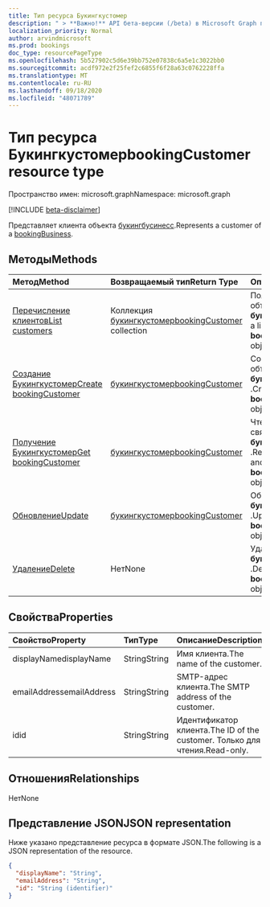 ```yaml
---
title: Тип ресурса Букингкустомер
description: " > **Важно!** API бета-версии (/beta) в Microsoft Graph проходят тестирование и могут быть изменены. Использование этих API в производственных приложениях не поддерживается."
localization_priority: Normal
author: arvindmicrosoft
ms.prod: bookings
doc_type: resourcePageType
ms.openlocfilehash: 5b527902c5d6e39bb752e07838c6a5e1c3022bb0
ms.sourcegitcommit: acdf972e2f25fef2c6855f6f28a63c0762228ffa
ms.translationtype: MT
ms.contentlocale: ru-RU
ms.lasthandoff: 09/18/2020
ms.locfileid: "48071789"
---
```

# <a name="bookingcustomer-resource-type"></a><span data-ttu-id="12b9c-104">Тип ресурса Букингкустомер</span><span class="sxs-lookup"><span data-stu-id="12b9c-104">bookingCustomer resource type</span></span>

<span data-ttu-id="12b9c-105">Пространство имен: microsoft.graph</span><span class="sxs-lookup"><span data-stu-id="12b9c-105">Namespace: microsoft.graph</span></span>

 [!INCLUDE [beta-disclaimer](../../includes/beta-disclaimer.md)]
 
<span data-ttu-id="12b9c-106">Представляет клиента объекта [букингбусинесс](bookingbusiness.md).</span><span class="sxs-lookup"><span data-stu-id="12b9c-106">Represents a customer of a [bookingBusiness](bookingbusiness.md).</span></span>


## <a name="methods"></a><span data-ttu-id="12b9c-107">Методы</span><span class="sxs-lookup"><span data-stu-id="12b9c-107">Methods</span></span>

| <span data-ttu-id="12b9c-108">Метод</span><span class="sxs-lookup"><span data-stu-id="12b9c-108">Method</span></span>           | <span data-ttu-id="12b9c-109">Возвращаемый тип</span><span class="sxs-lookup"><span data-stu-id="12b9c-109">Return Type</span></span>    |<span data-ttu-id="12b9c-110">Описание</span><span class="sxs-lookup"><span data-stu-id="12b9c-110">Description</span></span>|
|:---------------|:--------|:----------|
|[<span data-ttu-id="12b9c-111">Перечисление клиентов</span><span class="sxs-lookup"><span data-stu-id="12b9c-111">List customers</span></span>](../api/bookingbusiness-list-customers.md) | <span data-ttu-id="12b9c-112">Коллекция [букингкустомер](bookingcustomer.md)</span><span class="sxs-lookup"><span data-stu-id="12b9c-112">[bookingCustomer](bookingcustomer.md) collection</span></span> | <span data-ttu-id="12b9c-113">Получение списка объектов **букингкустомер** .</span><span class="sxs-lookup"><span data-stu-id="12b9c-113">Get a list of **bookingCustomer** objects.</span></span> |
|[<span data-ttu-id="12b9c-114">Создание Букингкустомер</span><span class="sxs-lookup"><span data-stu-id="12b9c-114">Create bookingCustomer</span></span>](../api/bookingbusiness-post-customers.md) | [<span data-ttu-id="12b9c-115">букингкустомер</span><span class="sxs-lookup"><span data-stu-id="12b9c-115">bookingCustomer</span></span>](bookingcustomer.md) | <span data-ttu-id="12b9c-116">Создание нового объекта **букингкустомер** .</span><span class="sxs-lookup"><span data-stu-id="12b9c-116">Create a new **bookingCustomer** object.</span></span> |
|[<span data-ttu-id="12b9c-117">Получение Букингкустомер</span><span class="sxs-lookup"><span data-stu-id="12b9c-117">Get bookingCustomer</span></span>](../api/bookingcustomer-get.md) | [<span data-ttu-id="12b9c-118">букингкустомер</span><span class="sxs-lookup"><span data-stu-id="12b9c-118">bookingCustomer</span></span>](bookingcustomer.md) |<span data-ttu-id="12b9c-119">Чтение свойств и связей объекта **букингкустомер** .</span><span class="sxs-lookup"><span data-stu-id="12b9c-119">Read the properties and relationships of a **bookingCustomer** object.</span></span>|
|[<span data-ttu-id="12b9c-120">Обновление</span><span class="sxs-lookup"><span data-stu-id="12b9c-120">Update</span></span>](../api/bookingcustomer-update.md) | [<span data-ttu-id="12b9c-121">букингкустомер</span><span class="sxs-lookup"><span data-stu-id="12b9c-121">bookingCustomer</span></span>](bookingcustomer.md) |<span data-ttu-id="12b9c-122">Обновление объекта **букингкустомер** .</span><span class="sxs-lookup"><span data-stu-id="12b9c-122">Update a **bookingCustomer** object.</span></span> |
|[<span data-ttu-id="12b9c-123">Удаление</span><span class="sxs-lookup"><span data-stu-id="12b9c-123">Delete</span></span>](../api/bookingcustomer-delete.md) | <span data-ttu-id="12b9c-124">Нет</span><span class="sxs-lookup"><span data-stu-id="12b9c-124">None</span></span> |<span data-ttu-id="12b9c-125">Удаление объекта **букингкустомер** .</span><span class="sxs-lookup"><span data-stu-id="12b9c-125">Delete a **bookingCustomer** object.</span></span> |

## <a name="properties"></a><span data-ttu-id="12b9c-126">Свойства</span><span class="sxs-lookup"><span data-stu-id="12b9c-126">Properties</span></span>
| <span data-ttu-id="12b9c-127">Свойство</span><span class="sxs-lookup"><span data-stu-id="12b9c-127">Property</span></span>     | <span data-ttu-id="12b9c-128">Тип</span><span class="sxs-lookup"><span data-stu-id="12b9c-128">Type</span></span>   |<span data-ttu-id="12b9c-129">Описание</span><span class="sxs-lookup"><span data-stu-id="12b9c-129">Description</span></span>|
|:---------------|:--------|:----------|
|<span data-ttu-id="12b9c-130">displayName</span><span class="sxs-lookup"><span data-stu-id="12b9c-130">displayName</span></span>|<span data-ttu-id="12b9c-131">String</span><span class="sxs-lookup"><span data-stu-id="12b9c-131">String</span></span>|<span data-ttu-id="12b9c-132">Имя клиента.</span><span class="sxs-lookup"><span data-stu-id="12b9c-132">The name of the customer.</span></span>|
|<span data-ttu-id="12b9c-133">emailAddress</span><span class="sxs-lookup"><span data-stu-id="12b9c-133">emailAddress</span></span>|<span data-ttu-id="12b9c-134">String</span><span class="sxs-lookup"><span data-stu-id="12b9c-134">String</span></span>|<span data-ttu-id="12b9c-135">SMTP-адрес клиента.</span><span class="sxs-lookup"><span data-stu-id="12b9c-135">The SMTP address of the customer.</span></span>|
|<span data-ttu-id="12b9c-136">id</span><span class="sxs-lookup"><span data-stu-id="12b9c-136">id</span></span>|<span data-ttu-id="12b9c-137">String</span><span class="sxs-lookup"><span data-stu-id="12b9c-137">String</span></span>| <span data-ttu-id="12b9c-138">Идентификатор клиента.</span><span class="sxs-lookup"><span data-stu-id="12b9c-138">The ID of the customer.</span></span> <span data-ttu-id="12b9c-139">Только для чтения.</span><span class="sxs-lookup"><span data-stu-id="12b9c-139">Read-only.</span></span>|

## <a name="relationships"></a><span data-ttu-id="12b9c-140">Отношения</span><span class="sxs-lookup"><span data-stu-id="12b9c-140">Relationships</span></span>
<span data-ttu-id="12b9c-141">Нет</span><span class="sxs-lookup"><span data-stu-id="12b9c-141">None</span></span>


## <a name="json-representation"></a><span data-ttu-id="12b9c-142">Представление JSON</span><span class="sxs-lookup"><span data-stu-id="12b9c-142">JSON representation</span></span>

<span data-ttu-id="12b9c-143">Ниже указано представление ресурса в формате JSON.</span><span class="sxs-lookup"><span data-stu-id="12b9c-143">The following is a JSON representation of the resource.</span></span>

<!-- {
  "blockType": "resource",
  "optionalProperties": [

  ],
  "@odata.type": "microsoft.graph.bookingCustomer"
}-->

```json
{
  "displayName": "String",
  "emailAddress": "String",
  "id": "String (identifier)"
}

```

<!-- uuid: 8fcb5dbc-d5aa-4681-8e31-b001d5168d79
2015-10-25 14:57:30 UTC -->
<!--
{
  "type": "#page.annotation",
  "description": "bookingCustomer resource",
  "keywords": "",
  "section": "documentation",
  "tocPath": "",
  "suppressions": []
}
-->


